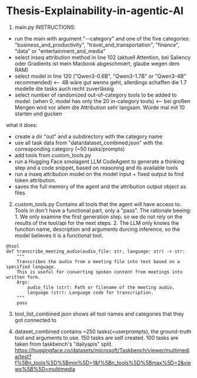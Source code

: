 # Thesis-Explainability-in-agentic-AI

1. main.py
INSTRUCTIONS:
- run the main with argument "--category" and one of the five categories: "business_and_productivity", "travel_and_transportation", "finance", "data" or "entertainment_and_media"
- select inseq attribution method in line 102 (aktuell Attention, bei Saliency oder Gradients ist mein Macbook abgeschmiert, glaube wegen dem RAM)
- select model in line 120 ("Qwen3-0.6B", "Qwen3-1.7B" or "Qwen3-4B" recommended) <-- 4B wäre gut wenns geht, allerdings schaffen die 1.7 modelle die tasks auch recht zuverlässig
- select number of randomized out-of-category tools to be added to model. (when 0, model has only the 20 in-category tools) <-- bei großen Mengen wird vor allem die Attribution sehr langsam. Würde mal mit 10 starten und gucken 


what it does:
- create a dir "out" and a subdirectory with the category name
- use all task data from "data/dataset_combined.json" with the corresponding category (~50 tasks/prompts)
- add tools from custom_tools.py
- run a Hugging Face smolagent LLM CodeAgent to generate a thinking step and a code snippet, based on reasoning and its available tools
- run a inseq attribution model on the model input + fixed output to find token attribution.
- saves the full memory of the agent and the attribution output object as files

2. custom_tools.py
Contains all tools that the agent will have access to.
Tools in don't have a functional part, only a "pass". The rationale beeing: 1. We only examine the first generation step, so we do not rely on the results of the tool/api for the next steps. 2. The LLM only knows the function name, description and arguments durcing inference, so the model believes it is a functional tool.
```
@tool
def transcribe_meeting_audio(audio_file: str, language: str) -> str:
    """
    Transcribes the audio from a meeting file into text based on a specified language.
    This is useful for converting spoken content from meetings into written form.
    Args:
        audio_file (str): Path or filename of the meeting audio.
        language (str): Language code for transcription.
    """
    pass
```
3. tool_list_combined.json
shows all tool names and categories that they got connected to

4. dataset_combined contains ~250 tasks(=userprompts), the ground-truth tool and arguments to use.
150 tasks are self created. 100 tasks are taken from taskbench's "dailyapis" split. https://huggingface.co/datasets/microsoft/Taskbench/viewer/multimedia/test?f%5Bn_tools%5D%5Bmin%5D=1&f%5Bn_tools%5D%5Bmax%5D=2&views%5B%5D=multimedia

